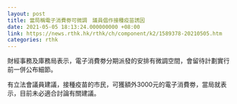 ```yaml
---
layout: post
title: 當局稱電子消費劵可微調　議員倡作接種疫苗誘因
date: 2021-05-05 18:13:24.000000000 +08:00
link: https://news.rthk.hk/rthk/ch/component/k2/1589378-20210505.htm
categories: rthk
---
```


財經事務及庫務局表示，電子消費劵分期派發的安排有微調空間，會留待計劃實行前一併公布細節。

有立法會議員建議，接種疫苗的市民，可獲額外3000元的電子消費劵，當局就表示，目前未必適合討論有關建議。
